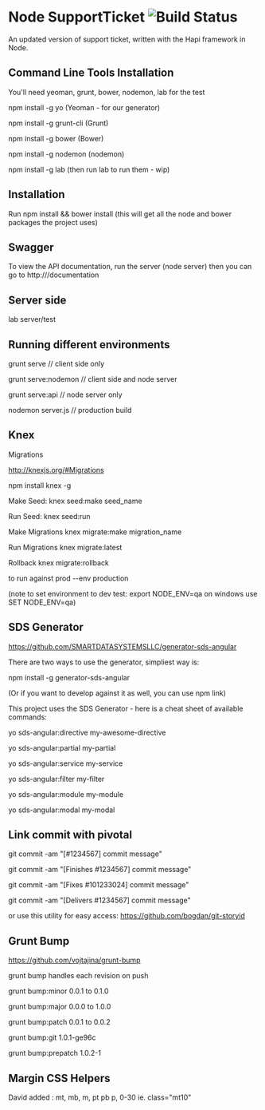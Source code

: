 # Node SupportTicket ![Build Status](http://sdsbuildserver.cloudapp.net/app/rest/builds/buildType:%28id:SupportTicket_CIBuild%29/statusIcon)

An updated version of support ticket, written with the Hapi framework in Node.


## Command Line Tools Installation

You'll need yeoman, grunt, bower, nodemon, lab for the test

npm install -g yo   (Yeoman - for our generator)

npm install -g grunt-cli  (Grunt)

npm install -g bower (Bower)

npm install -g nodemon (nodemon)

npm install -g lab  (then run lab to run them - wip)

## Installation

Run npm install && bower install (this will get all the node and bower packages the project uses)

## Swagger

To view the API documentation, run the server (node server) then you can go to http://<currentserver>/documentation

## Server side

lab server/test

## Running different environments

grunt serve  // client side only

grunt serve:nodemon // client side and node server

grunt serve:api  // node server only

nodemon server.js // production build

## Knex

Migrations

http://knexjs.org/#Migrations

npm install knex -g

Make Seed: knex seed:make seed_name

Run Seed: knex seed:run

Make Migrations knex migrate:make migration_name

Run Migrations knex migrate:latest

Rollback knex migrate:rollback

to run against prod   --env production

(note to set environment to dev test:  export NODE_ENV=qa  on windows use SET NODE_ENV=qa)

## SDS Generator

https://github.com/SMARTDATASYSTEMSLLC/generator-sds-angular

There are two ways to use the generator, simpliest way is:

npm install -g generator-sds-angular

(Or if you want to develop against it as well, you can use npm link)

This project uses the SDS Generator - here is a cheat sheet of available commands:

yo sds-angular:directive my-awesome-directive

yo sds-angular:partial my-partial

yo sds-angular:service my-service

yo sds-angular:filter my-filter

yo sds-angular:module my-module

yo sds-angular:modal my-modal


## Link commit with pivotal

git commit -am "[#1234567] commit message"

git commit -am "[Finishes #1234567] commit message"

git commit -am "[Fixes #101233024] commit message"

git commit -am "[Delivers #1234567] commit message"

or use this utility for easy access:
https://github.com/bogdan/git-storyid

## Grunt Bump

https://github.com/vojtajina/grunt-bump

grunt bump handles each revision on push
 
grunt bump:minor 0.0.1 to 0.1.0

grunt bump:major 0.0.0 to 1.0.0

grunt bump:patch 0.0.1 to 0.0.2

grunt bump:git  1.0.1-ge96c

grunt bump:prepatch 1.0.2-1

## Margin CSS Helpers

David added :  mt, mb, m, pt pb p, 0-30   ie. class="mt10"
